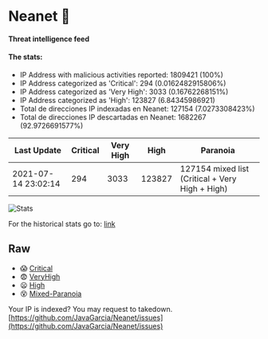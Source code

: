 # Neanet :hocho:
#### Threat intelligence feed
#### The stats:

- IP Address with malicious activities reported: 1809421 (100%)
- IP Address categorized as 'Critical':  294 (0.0162482915806%)
- IP Address categorized as 'Very High':  3033 (0.16762268151%)
- IP Address categorized as 'High':  123827 (6.84345986921)
- Total de direcciones IP indexadas en Neanet:  127154 (7.0273308423%)
- Total de direcciones IP descartadas en Neanet:  1682267 (92.9726691577%)

| Last Update | Critical | Very High | High | Paranoia |
| --- | --- | --- | --- | --- |
| 2021-07-14 23:02:14 | 294 | 3033 | 123827 | 127154 mixed list (Critical + Very High + High)|

![Stats](https://docs.google.com/spreadsheets/d/e/2PACX-1vSnaNMIXVabIpDJjufMlzH7poXnshF3mgd8Is1g9ytUEzVsP5my4Trn8f-xkoLLQ38xpL3HtmUexLo6/pubchart?oid=501124687&format=image)

For the historical stats go to: [link](/stats.csv)
## Raw
- :scream: [Critical](https://raw.githubusercontent.com/JavaGarcia/Neanet/master/blacklists/neanet_critical.txt)
- :fearful: [VeryHigh](https://raw.githubusercontent.com/JavaGarcia/Neanet/master/blacklists/neanet_veryHigh.txtt)
- :frowning: [High](https://raw.githubusercontent.com/JavaGarcia/Neanet/master/blacklists/neanet_high.txt)
- :dizzy_face: [Mixed-Paranoia](https://raw.githubusercontent.com/JavaGarcia/Neanet/master/blacklists/neanet_all.txt)


Your IP is indexed? You may request to takedown. [https://github.com/JavaGarcia/Neanet/issues](https://github.com/JavaGarcia/Neanet/issues)





























































































































































































































































































































































































































































































































































































































































































































































































































































































































































































































































































































































































































































































































































































































































































































































































































































































































































































































































































































































































































































































































































































































































































































































































































































































































































































































































































































































































































































































































































































































































































































































































































































































































































































































































































































































































































































































































































































































































































































































































































































































































































































































































































































































































































































































































































































































































































































































































































































































































































































































































































































































































































































































































































































































































































































































































































































































































































































































































































































































































































































































































































































































































































































































































































































































































































































































































































































































































































































































































































































































































































































































































































































































































































































































































































































































































































































































































































































